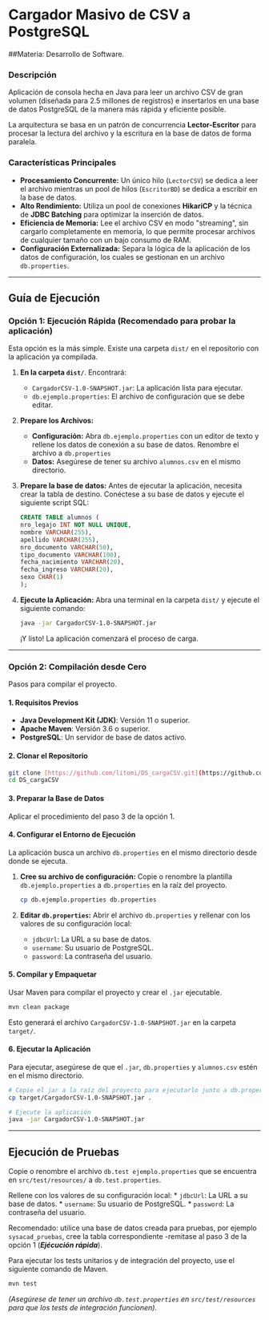 # Cargador Masivo de CSV a PostgreSQL

##Materia: Desarrollo de Software.

### Descripción

Aplicación de consola hecha en Java para leer un archivo CSV de gran volumen (diseñada para 2.5 millones de registros) e insertarlos en una base de datos PostgreSQL de la manera más rápida y eficiente posible.

La arquitectura se basa en un patrón de concurrencia **Lector-Escritor** para procesar la lectura del archivo y la escritura en la base de datos de forma paralela.

### Características Principales

* **Procesamiento Concurrente:** Un único hilo (`LectorCSV`) se dedica a leer el archivo mientras un pool de hilos (`EscritorBD`) se dedica a escribir en la base de datos.
* **Alto Rendimiento:** Utiliza un pool de conexiones **HikariCP** y la técnica de **JDBC Batching** para optimizar la inserción de datos.
* **Eficiencia de Memoria:** Lee el archivo CSV en modo "streaming", sin cargarlo completamente en memoria, lo que permite procesar archivos de cualquier tamaño con un bajo consumo de RAM.
* **Configuración Externalizada:** Separa la lógica de la aplicación de los datos de configuración, los cuales se gestionan en un archivo `db.properties`.

---

## Guía de Ejecución

### Opción 1: Ejecución Rápida (Recomendado para probar la aplicación)

Esta opción es la más simple. Existe una carpeta `dist/` en el repositorio con la aplicación ya compilada.

1.  **En la carpeta `dist/`**. Encontrará:
    * `CargadorCSV-1.0-SNAPSHOT.jar`: La aplicación lista para ejecutar.
    * `db.ejemplo.properties`: El archivo de configuración que se debe editar.

2.  **Prepare los Archivos:**
    * **Configuración:** Abra `db.ejemplo.properties` con un editor de texto y rellene los datos de conexión a su base de datos. Renombre el archivo a `db.properties`
    * **Datos:** Asegúrese de tener su archivo `alumnos.csv` en el mismo directorio.

3.  **Prepare la base de datos:**
    Antes de ejecutar la aplicación, necesita crear la tabla de destino. Conéctese a su base de datos y ejecute el siguiente script SQL:

    ```sql
    CREATE TABLE alumnos (
    nro_legajo INT NOT NULL UNIQUE,
    nombre VARCHAR(255),
    apellido VARCHAR(255),
    nro_documento VARCHAR(50),
    tipo_documento VARCHAR(100),
    fecha_nacimiento VARCHAR(20),
    fecha_ingreso VARCHAR(20),
    sexo CHAR(1)
    );
    ```

3.  **Ejecute la Aplicación:**
    Abra una terminal en la carpeta `dist/` y ejecute el siguiente comando:

    ```bash
    java -jar CargadorCSV-1.0-SNAPSHOT.jar
    ```
    ¡Y listo! La aplicación comenzará el proceso de carga.


---

### Opción 2: Compilación desde Cero

Pasos para compilar el proyecto.

#### 1. Requisitos Previos

* **Java Development Kit (JDK)**: Versión 11 o superior.
* **Apache Maven**: Versión 3.6 o superior.
* **PostgreSQL**: Un servidor de base de datos activo.

#### 2. Clonar el Repositorio

```bash
git clone [https://github.com/litomi/DS_cargaCSV.git](https://github.com/litomi/DS_cargaCSV.git)
cd DS_cargaCSV
```

#### 3. Preparar la Base de Datos

Aplicar el procedimiento del paso 3 de la opción 1.


#### 4. Configurar el Entorno de Ejecución

La aplicación busca un archivo `db.properties` en el mismo directorio desde donde se ejecuta.

1.  **Cree su archivo de configuración:** Copie o renombre la plantilla `db.ejemplo.properties`  a `db.properties` en la raíz del proyecto.

    ```bash
    cp db.ejemplo.properties db.properties
    ```
2.  **Editar `db.properties`:** Abrir el archivo `db.properties` y rellenar con los valores de su configuración local:
    * `jdbcUrl`: La URL a su base de datos.
    * `username`: Su usuario de PostgreSQL.
    * `password`: La contraseña del usuario.

#### 5. Compilar y Empaquetar

Usar Maven para compilar el proyecto y crear el `.jar` ejecutable.

```bash
mvn clean package
```
Esto generará el archivo `CargadorCSV-1.0-SNAPSHOT.jar` en la carpeta `target/`.

#### 6. Ejecutar la Aplicación

Para ejecutar, asegúrese de que el `.jar`, `db.properties` y `alumnos.csv` estén en el mismo directorio.

```bash
# Copie el jar a la raíz del proyecto para ejecutarlo junto a db.properties
cp target/CargadorCSV-1.0-SNAPSHOT.jar .

# Ejecute la aplicación
java -jar CargadorCSV-1.0-SNAPSHOT.jar
```

---

## Ejecución de Pruebas
Copie o renombre el archivo `db.test ejemplo.properties`  que se encuentra en `src/test/resources/` a `db.test.properties`.

Rellene con los valores de su configuración local:
    * `jdbcUrl`: La URL a su base de datos.
    * `username`: Su usuario de PostgreSQL.
    * `password`: La contraseña del usuario.

Recomendado: utilice una base de datos creada para pruebas, por ejemplo `sysacad_pruebas`, cree la tabla correspondiente -remitase al paso 3 de la opción 1 (***Ejécución rápida***).

Para ejecutar los tests unitarios y de integración del proyecto, use el siguiente comando de Maven.

```bash
mvn test
```
*(Asegúrese de tener un archivo `db.test.properties` en `src/test/resources` para que los tests de integración funcionen).*
